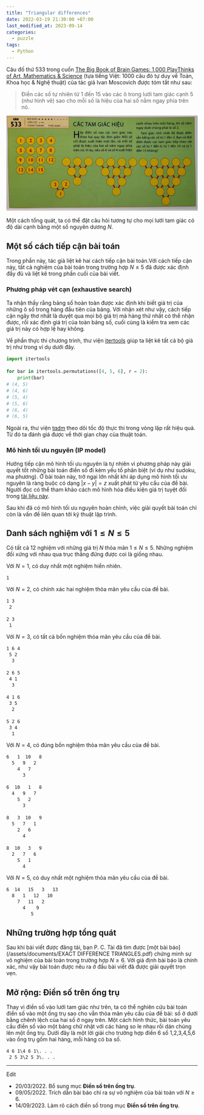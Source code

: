 ```yaml
---
title: "Triangular differences"
date: 2022-03-19 21:30:00 +07:00
last_modified_at: 2023-09-14
categories:
  - puzzle
tags:
  - Python
---
```


Câu đố thứ 533 trong cuốn [The Big Book of Brain Games: 1,000 PlayThinks of Art, Mathematics & Science](https://www.amazon.com/Big-Book-Brain-Games-Mathematics/dp/0761134662) (tựa tiếng Việt: 1000 câu đó tự duy về Toán, Khoa học & Nghệ thuật) của tác giả Ivan Moscovich được tóm tắt như sau:

> Điền các số tự nhiên từ 1 đến 15 vào các ô trong lưới tam giác cạnh 5 (như hình vẽ) sao cho mỗi số là hiệu của hai số nằm ngay phía trên nó.

![Câu đố Các tam giác hiệu](/assets/images/triangularDifference.jpg)

Một cách tổng quát, ta có thể đặt câu hỏi tương tự cho mọi lưới tam giác có độ dài cạnh bằng một số nguyên dương $N$.

## Một số cách tiếp cận bài toán

Trong phần này, tác giả liệt kê hai cách tiếp cận bài toán.Với cách tiếp cận này, tất cả nghiệm của bài toán trong trường hợp $N \le 5$ đã được xác định đầy đủ và liệt kê trong phần cuối của bài viết.

### Phương pháp vét cạn (exhaustive search)

Ta nhận thấy rằng bảng số hoàn toàn được xác định khi biết giá trị của những ô số trong hàng đầu tiên của bảng. Với nhận xét như vậy, cách tiếp cận ngây thơ nhất là duyệt qua mọi bộ giá trị mà hàng thứ nhất có thể nhận được, rồi xác định giá trị của toàn bảng số, cuối cùng là kiểm tra xem các giá trị này có hợp lệ hay không.

Về phần thực thi chương trình, thư viện [itertools](https://docs.python.org/3/library/itertools.html) giúp ta liệt kê tất cả bộ giá trị như trong ví dụ dưới đây.
```py
import itertools

for bar in itertools.permutations([4, 5, 6], r = 2):
    print(bar)
# (4, 5)
# (4, 6)
# (5, 4)
# (5, 6)
# (6, 4)
# (6, 5)
```

Ngoài ra, thư viện [tqdm](https://github.com/tqdm/tqdm) theo dõi tốc độ thực thi trong vòng lặp rất hiệu quả. Từ đó ta đánh giá được về thời gian chạy của thuật toán.

### Mô hình tối ưu nguyên (IP model)

Hướng tiếp cận mô hình tối ưu nguyên là tự nhiên vì phương pháp này giải quyết tốt những bài toán điền số đi kèm yếu tố phân biệt (ví dụ như sudoku, ma phương). Ở bài toán này, trở ngại lớn nhất khi áp dụng mô hình tối ưu nguyên là ràng buộc có dạng $\lvert x-y \rvert = z$ xuất phát từ yêu cầu của đề bài. Người đọc có thể tham khảo cách mô hình hóa điều kiện giá trị tuyệt đối trong [tài liệu này](https://github.com/thanhtung1005/Optimization-Homework/blob/main/Modeling_Constraint.pdf).

Sau khi đã có mô hình tối ưu nguyên hoàn chỉnh, việc giải quyết bài toán chỉ còn là vấn đề liên quan tới kỹ thuật lập trình.

## Danh sách nghiệm với $1\le N\le 5$

Có tất cả 12 nghiệm với những giá trị $N$ thỏa mãn $1\le N \le 5$. Những nghiệm đối xứng với nhau qua trục thẳng đứng được coi là giống nhau.

Với $N = 1$, có duy nhất một nghiệm hiển nhiên.
```
1
```

Với $N = 2$, có chính xác hai nghiệm thỏa mãn yêu cầu của đề bài.
```
1 3
 2

2 3
 1
```

Với $N = 3$, có tất cả bốn nghiệm thỏa mãn yêu cầu của đề bài.
```
1 6 4
 5 2
  3

2 6 5
 4 1
  3

4 1 6
 3 5
  2

5 2 6
 3 4
  1
```

Với $N = 4$, có đúng bốn nghiệm thỏa mãn yêu cầu của đề bài.
```
6   1  10   8
  5   9   2
    4   7
      3

6  10   1   8
  4   9   7
    5   2
      3

8   3  10   9
  5   7   1
    2   6
      4

8  10   3   9
  2   7   6
    5   1
      4
```

Với $N = 5$, có duy nhất một nghiệm thỏa mãn yêu cầu của đề bài.
```
6  14   15   3   13
  8   1   12   10
    7   11   2
      4    9
         5
```

## Những trường hợp tổng quát
Sau khi bài viết được đăng tải, bạn P. C. Tài đã tìm được [một bài báo](/assets/documents/EXACT DIFFERENCE TRIANGLES.pdf) chứng minh sự vô nghiệm của bài toán trong trường hợp $N \ge 6$. Với giả định bài báo là chính xác, như vậy bài toán được nêu ra ở đầu bài viết đã được giải quyết trọn vẹn.

## Mở rộng: Điền số trên ống trụ
Thay vì điền số vào lưới tam giác như trên, ta có thể nghiên cứu bài toán điền số vào một ống trụ sao cho vẫn thỏa mãn yêu cầu của đề bài: số ở dưới bằng chênh lệch của hai số ở ngay trên. Một cách hình thức, bài toán yêu cầu điền số vào một bảng chữ nhật với các hàng so le nhau rồi dán chúng lên một ống trụ. Dưới đây là một lời giải cho trường hợp điền 6 số 1,2,3,4,5,6 vào ống trụ gồm hai hàng, mỗi hàng có ba số.
```
4 6 1\4 6 1\. . .
 2 5 3\2 5 3\. . .
```

---

Edit
- 20/03/2022. Bổ sung mục **Điền số trên ống trụ**.
- 09/05/2022. Trích dẫn bài báo chỉ ra sự vô nghiệm của bài toán với $N \ge 6$.
- 14/09/2023. Làm rõ cách điền số trong mục **Điền số trên ống trụ**.
